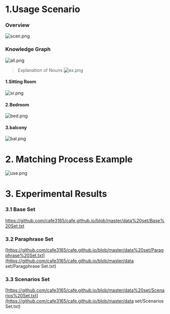 
# 1.Usage Scenario
###  Overview
![scen.png](https://i.loli.net/2020/04/29/szTxySMoWqefDrv.png)

###  Knowledge Graph
![all.png](https://i.loli.net/2020/04/29/rigPo8wUJMSsxdb.png)

>Explanation of Nouns
>![ex.png](https://i.loli.net/2020/04/29/KRJqZ6EwzUdI4Mx.png)



#### 1.Sitting Room

![sr.png](https://i.loli.net/2020/04/29/tNrCdu5FTSZQ81k.png)

#### 2.Bedroom
![bed.png](https://i.loli.net/2020/04/29/hIgtsvYeBcdzi59.png)

#### 3.balcony
![bal.png](https://i.loli.net/2020/04/29/frTnXJ1Vpw3oIjC.png)



# 2. Matching Process Example


![use.png](https://i.loli.net/2020/04/29/8b6GAlKjy1Jxfwe.png)


# 3. Experimental Results

### 3.1 Base Set
https://github.com/cafe3165/cafe.github.io/blob/master/data%20set/Base%20Set.txt

### 3.2 Paraphrase Set

 [https://github.com/cafe3165/cafe.github.io/blob/master/data%20set/Paragphrase%20Set.txt](https://github.com/cafe3165/cafe.github.io/blob/master/data set/Paragphrase Set.txt) 

### 3.3 Scenarios Set 

 [https://github.com/cafe3165/cafe.github.io/blob/master/data%20set/Scenarios%20Set.txt](https://github.com/cafe3165/cafe.github.io/blob/master/data set/Scenarios Set.txt) 

